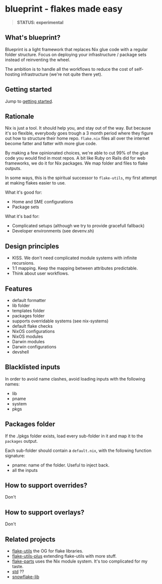 # blueprint - flakes made easy

> **STATUS: experimental**

## What's blueprint?

Blueprint is a light framework that replaces Nix glue code with a regular folder structure. Focus on deploying your infrastructure / package sets instead of reinventing the wheel.

The ambition is to handle all the workflows to reduce the cost of self-hosting infrastructure (we're not quite there yet).

## Getting started

Jump to [getting started](docs/getting-started.md).

## Rationale

Nix is just a tool. It should help you, and stay out of the way. But because
it's so flexible, everybody goes trough a 3 month period where they figure out
how to structure their home repo. `flake.nix` files all over the internet
become fatter and fatter with more glue code.

By making a few opinionated choices, we're able to cut 99% of the glue code
you would find in most repos. A bit like Ruby on Rails did for web frameworks,
we do it for Nix packages. We map folder and files to flake outputs.

In some ways, this is the spiritual successor to `flake-utils`, my first
attempt at making flakes easier to use.

What it's good for:

-   Home and SME configurations
-   Package sets

What it's bad for:

-   Complicated setups (although we try to provide gracefull fallback)
-   Developer environments (see devenv.sh)

## Design principles

-   KISS. We don't need complicated module systems with infinite recursions.
-   1:1 mapping. Keep the mapping between attributes predictable.
-   Think about user workflows.

## Features

-   default formatter
-   lib folder
-   templates folder
-   packages folder
-   supports overridable systems (see nix-systems)
-   default flake checks
-   NixOS configurations
-   NixOS modules
-   Darwin modules
-   Darwin configurations
-   devshell

## Blacklisted inputs

In order to avoid name clashes, avoid loading inputs with the following names:

-   lib
-   pname
-   system
-   pkgs

## Packages folder

If the ./pkgs folder exists, load every sub-folder in it and map it to the `packages` output.

Each sub-folder should contain a `default.nix`, with the following function
signature:

-   pname: name of the folder. Useful to inject back.
-   all the inputs

## How to support overrides?

Don't

## How to support overlays?

Don't

## Related projects

-   [flake-utils](https://github.com/numtide/flake-utils) the OG for flake libraries.
-   [flake-utils-plus]() extending flake-utils with more stuff.
-   [flake-parts](https://flake.parts) uses the Nix module system. It's too complicated for my taste.
-   [std]() ??
-   [snowflake-lib](TODO)
